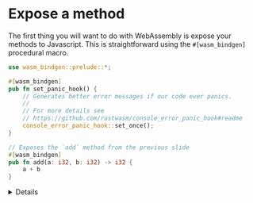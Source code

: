 # Expose a method

The first thing you will want to do with WebAssembly is expose your methods to Javascript.
This is straightforward using the `#[wasm_bindgen]` procedural macro.

```rust
use wasm_bindgen::prelude::*;

#[wasm_bindgen]
pub fn set_panic_hook() {
    // Generates better error messages if our code ever panics.
    //
    // For more details see
    // https://github.com/rustwasm/console_error_panic_hook#readme
    console_error_panic_hook::set_once();
}

// Exposes the `add` method from the previous slide
#[wasm_bindgen]
pub fn add(a: i32, b: i32) -> i32 {
    a + b
}
```

<details>
 
* `set_panic_hook` is a convenient setup method that adds debug information to stack traces when a Wasm module panics. Don't use it in prod builds because it tends to bloat the bundle size.

</details>
